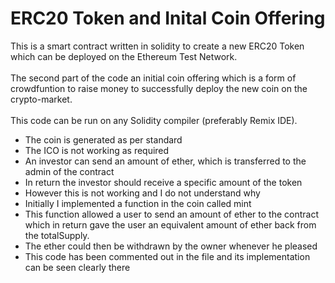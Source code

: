 # ERC20 Token and Inital Coin Offering
This is a smart contract written in solidity to create a new ERC20 Token which can be deployed on the Ethereum Test Network.
<br />
<br />
The second part of the code an initial coin offering which is a form of crowdfuntion to raise money to successfully deploy the new coin on the crypto-market.
<br />
<br />
This code can be run on any Solidity compiler (preferably Remix IDE).

 - The coin is generated as per standard
 - The ICO is not working as required
 - An investor can send an amount of ether, which is transferred to the admin of the contract
 - In return the investor should receive a specific amount of the token
 - However this is not working and I do not understand why
 - Initially I implemented a function in the coin called mint
 - This function allowed a user to send an amount of ether to the contract which in return gave the user an equivalent amount of ether back from the totalSupply.
 - The ether could then be withdrawn by the owner whenever he pleased
 - This code has been commented out in the file and its implementation can be seen clearly there
